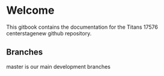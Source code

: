 # Welcome

This gitbook contains the documentation for the Titans 17576 centerstagenew github repository.

## Branches

master is our main development branches
